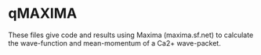 # qMAXIMA
These files give code and results using Maxima (maxima.sf.net) to calculate the wave-function and mean-momentum of a Ca2+ wave-packet.
